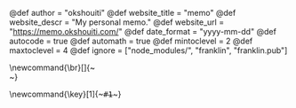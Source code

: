 @def author = "okshouiti"
@def website_title = "memo"
@def website_descr = "My personal memo."
@def website_url   = "https://memo.okshouiti.com/"
@def date_format = "yyyy-mm-dd"
@def autocode = true
@def automath = true
@def mintoclevel = 2
@def maxtoclevel = 4
@def ignore = ["node_modules/", "franklin", "franklin.pub"]



<!-- 改行コマンド -->
\newcommand{\br}[]{~~~<br>~~~}

<!-- 将来的に<kbd>を装飾付き<div>で置き換える可能性あり -->
\newcommand{\key}[1]{~~~<kbd>#1</kbd>~~~}